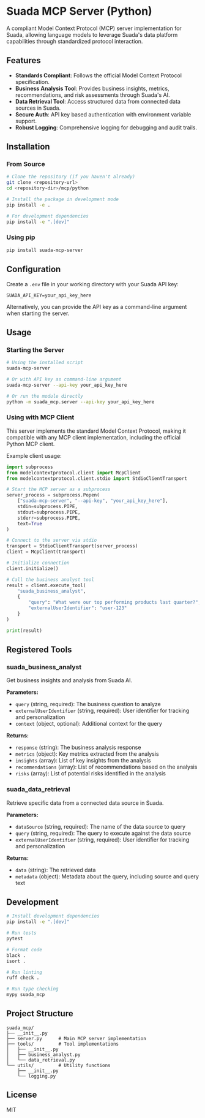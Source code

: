 # Suada MCP Server (Python)

A compliant Model Context Protocol (MCP) server implementation for Suada, allowing language models to leverage Suada's data platform capabilities through standardized protocol interaction.

## Features

- **Standards Compliant**: Follows the official Model Context Protocol specification.
- **Business Analysis Tool**: Provides business insights, metrics, recommendations, and risk assessments through Suada's AI.
- **Data Retrieval Tool**: Access structured data from connected data sources in Suada.
- **Secure Auth**: API key based authentication with environment variable support.
- **Robust Logging**: Comprehensive logging for debugging and audit trails.

## Installation

### From Source

```bash
# Clone the repository (if you haven't already)
git clone <repository-url>
cd <repository-dir>/mcp/python

# Install the package in development mode
pip install -e .

# For development dependencies
pip install -e ".[dev]"
```

### Using pip

```bash
pip install suada-mcp-server
```

## Configuration

Create a `.env` file in your working directory with your Suada API key:

```
SUADA_API_KEY=your_api_key_here
```

Alternatively, you can provide the API key as a command-line argument when starting the server.

## Usage

### Starting the Server

```bash
# Using the installed script
suada-mcp-server

# Or with API key as command-line argument
suada-mcp-server --api-key your_api_key_here

# Or run the module directly
python -m suada_mcp.server --api-key your_api_key_here
```

### Using with MCP Client

This server implements the standard Model Context Protocol, making it compatible with any MCP client implementation, including the official Python MCP client.

Example client usage:

```python
import subprocess
from modelcontextprotocol.client import McpClient
from modelcontextprotocol.client.stdio import StdioClientTransport

# Start the MCP server as a subprocess
server_process = subprocess.Popen(
    ["suada-mcp-server", "--api-key", "your_api_key_here"],
    stdin=subprocess.PIPE,
    stdout=subprocess.PIPE,
    stderr=subprocess.PIPE,
    text=True
)

# Connect to the server via stdio
transport = StdioClientTransport(server_process)
client = McpClient(transport)

# Initialize connection
client.initialize()

# Call the business analyst tool
result = client.execute_tool(
    "suada_business_analyst",
    {
        "query": "What were our top performing products last quarter?",
        "externalUserIdentifier": "user-123"
    }
)

print(result)
```

## Registered Tools

### suada_business_analyst

Get business insights and analysis from Suada AI.

**Parameters:**
- `query` (string, required): The business question to analyze
- `externalUserIdentifier` (string, required): User identifier for tracking and personalization
- `context` (object, optional): Additional context for the query

**Returns:**
- `response` (string): The business analysis response
- `metrics` (object): Key metrics extracted from the analysis
- `insights` (array): List of key insights from the analysis
- `recommendations` (array): List of recommendations based on the analysis
- `risks` (array): List of potential risks identified in the analysis

### suada_data_retrieval

Retrieve specific data from a connected data source in Suada.

**Parameters:**
- `dataSource` (string, required): The name of the data source to query
- `query` (string, required): The query to execute against the data source
- `externalUserIdentifier` (string, required): User identifier for tracking and personalization

**Returns:**
- `data` (string): The retrieved data
- `metadata` (object): Metadata about the query, including source and query text

## Development

```bash
# Install development dependencies
pip install -e ".[dev]"

# Run tests
pytest

# Format code
black .
isort .

# Run linting
ruff check .

# Run type checking
mypy suada_mcp
```

## Project Structure

```
suada_mcp/
├── __init__.py
├── server.py      # Main MCP server implementation
├── tools/         # Tool implementations
│   ├── __init__.py
│   ├── business_analyst.py
│   └── data_retrieval.py
└── utils/         # Utility functions
    ├── __init__.py
    └── logging.py
```

## License

MIT 